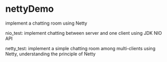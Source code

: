 # nettyDemo
implement a chatting room using Netty

nio_test: implement chatting between server and one client using JDK NIO API

netty_test: implement a simple chatting room among multi-clients using Netty, understanding the principle of Netty
